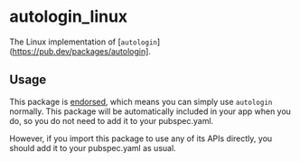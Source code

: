 # autologin_linux

The Linux implementation of [`autologin`](https://pub.dev/packages/autologin].

## Usage

This package is [endorsed][endorsed_link], which means you can simply use
`autologin` normally. This package will be automatically included in your app
when you do, so you do not need to add it to your pubspec.yaml.

However, if you import this package to use any of its APIs directly, you should
add it to your pubspec.yaml as usual.

[endorsed_link]: https://flutter.dev/docs/development/packages-and-plugins/developing-packages#endorsed-federated-plugin
